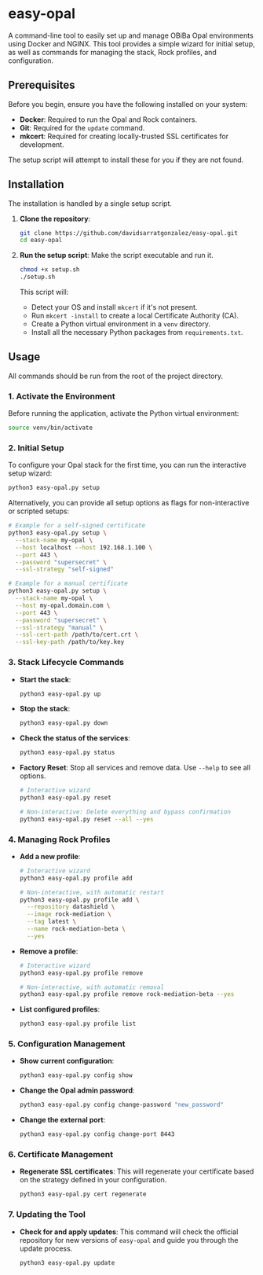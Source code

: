 # easy-opal

A command-line tool to easily set up and manage OBiBa Opal environments using Docker and NGINX. This tool provides a simple wizard for initial setup, as well as commands for managing the stack, Rock profiles, and configuration.

## Prerequisites

Before you begin, ensure you have the following installed on your system:
- **Docker**: Required to run the Opal and Rock containers.
- **Git**: Required for the `update` command.
- **mkcert**: Required for creating locally-trusted SSL certificates for development.

The setup script will attempt to install these for you if they are not found.

## Installation

The installation is handled by a single setup script.

1.  **Clone the repository**:
    ```bash
    git clone https://github.com/davidsarratgonzalez/easy-opal.git
    cd easy-opal
    ```

2.  **Run the setup script**:
    Make the script executable and run it.
    ```bash
    chmod +x setup.sh
    ./setup.sh
    ```
    This script will:
    - Detect your OS and install `mkcert` if it's not present.
    - Run `mkcert -install` to create a local Certificate Authority (CA).
    - Create a Python virtual environment in a `venv` directory.
    - Install all the necessary Python packages from `requirements.txt`.

## Usage

All commands should be run from the root of the project directory.

### 1. Activate the Environment

Before running the application, activate the Python virtual environment:
```bash
source venv/bin/activate
```

### 2. Initial Setup

To configure your Opal stack for the first time, you can run the interactive setup wizard:
```bash
python3 easy-opal.py setup
```
Alternatively, you can provide all setup options as flags for non-interactive or scripted setups:
```bash
# Example for a self-signed certificate
python3 easy-opal.py setup \
  --stack-name my-opal \
  --host localhost --host 192.168.1.100 \
  --port 443 \
  --password "supersecret" \
  --ssl-strategy "self-signed"

# Example for a manual certificate
python3 easy-opal.py setup \
  --stack-name my-opal \
  --host my-opal.domain.com \
  --port 443 \
  --password "supersecret" \
  --ssl-strategy "manual" \
  --ssl-cert-path /path/to/cert.crt \
  --ssl-key-path /path/to/key.key
```

### 3. Stack Lifecycle Commands

- **Start the stack**:
  ```bash
  python3 easy-opal.py up
  ```
- **Stop the stack**:
  ```bash
  python3 easy-opal.py down
  ```
- **Check the status of the services**:
  ```bash
  python3 easy-opal.py status
  ```
- **Factory Reset**: Stop all services and remove data. Use `--help` to see all options.
  ```bash
  # Interactive wizard
  python3 easy-opal.py reset

  # Non-interactive: Delete everything and bypass confirmation
  python3 easy-opal.py reset --all --yes
  ```

### 4. Managing Rock Profiles

- **Add a new profile**:
  ```bash
  # Interactive wizard
  python3 easy-opal.py profile add

  # Non-interactive, with automatic restart
  python3 easy-opal.py profile add \
    --repository datashield \
    --image rock-mediation \
    --tag latest \
    --name rock-mediation-beta \
    --yes
  ```
- **Remove a profile**:
  ```bash
  # Interactive wizard
  python3 easy-opal.py profile remove

  # Non-interactive, with automatic removal
  python3 easy-opal.py profile remove rock-mediation-beta --yes
  ```
- **List configured profiles**:
  ```bash
  python3 easy-opal.py profile list
  ```

### 5. Configuration Management

- **Show current configuration**:
  ```bash
  python3 easy-opal.py config show
  ```
- **Change the Opal admin password**:
  ```bash
  python3 easy-opal.py config change-password "new_password"
  ```
- **Change the external port**:
  ```bash
  python3 easy-opal.py config change-port 8443
  ```

### 6. Certificate Management

- **Regenerate SSL certificates**: This will regenerate your certificate based on the strategy defined in your configuration.
  ```bash
  python3 easy-opal.py cert regenerate
  ```

### 7. Updating the Tool

- **Check for and apply updates**: This command will check the official repository for new versions of `easy-opal` and guide you through the update process.
  ```bash
  python3 easy-opal.py update
  ```
